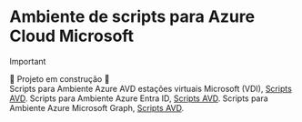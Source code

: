 # Ambiente de scripts para Azure Cloud Microsoft

>[!IMPORTANT]
> :construction: Projeto em construção :construction:<br>
>Scripts para Ambiente Azure AVD estações virtuais Microsoft (VDI), [Scripts AVD](./AVD/Scripts/README.md).
>Scripts para Ambiente Azure Entra ID, [Scripts AVD](./Entra_ID/Entra_ID/README.md).
>Scripts para Ambiente Azure Microsoft Graph, [Scripts AVD](./Microsoft_Graph/README.md).